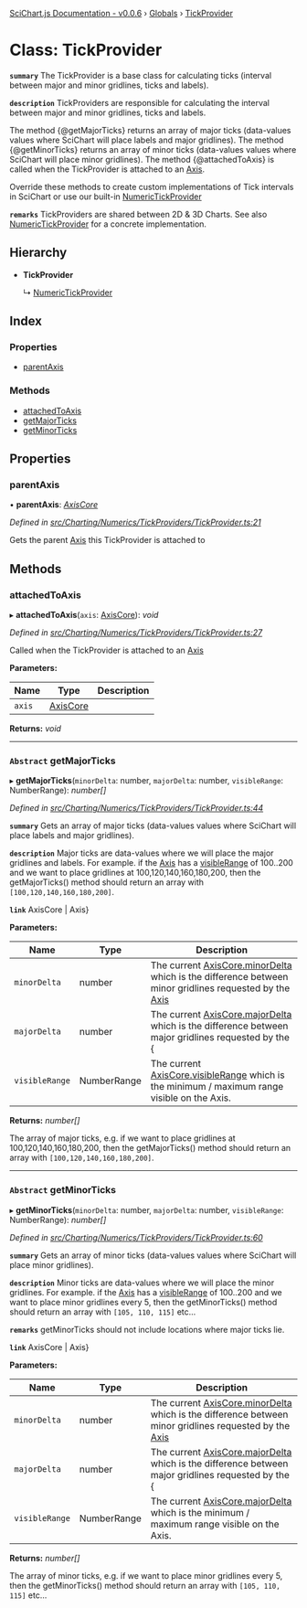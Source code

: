 [SciChart.js Documentation - v0.0.6](../README.md) › [Globals](../globals.md) › [TickProvider](tickprovider.md)

# Class: TickProvider

**`summary`** The TickProvider is a base class for calculating ticks (interval between major and minor gridlines, ticks and labels).

**`description`** TickProviders are responsible for calculating the interval between major and minor gridlines, ticks and labels.

The method {@getMajorTicks} returns an array of major ticks (data-values values where SciChart will place labels and major gridlines).
The method {@getMinorTicks} returns an array of minor ticks (data-values values where SciChart will place minor gridlines).
The method {@attachedToAxis} is called when the TickProvider is attached to an [Axis](axiscore.md).

Override these methods to create custom implementations of Tick intervals in SciChart or use our built-in [NumericTickProvider](numerictickprovider.md)

**`remarks`** 
TickProviders are shared between 2D & 3D Charts.
See also [NumericTickProvider](numerictickprovider.md) for a concrete implementation.

## Hierarchy

* **TickProvider**

  ↳ [NumericTickProvider](numerictickprovider.md)

## Index

### Properties

* [parentAxis](tickprovider.md#parentaxis)

### Methods

* [attachedToAxis](tickprovider.md#attachedtoaxis)
* [getMajorTicks](tickprovider.md#abstract-getmajorticks)
* [getMinorTicks](tickprovider.md#abstract-getminorticks)

## Properties

###  parentAxis

• **parentAxis**: *[AxisCore](axiscore.md)*

*Defined in [src/Charting/Numerics/TickProviders/TickProvider.ts:21](https://github.com/ABTSoftware/SciChart.Dev/blob/272ab7fc7f/Web/src/SciChart/src/Charting/Numerics/TickProviders/TickProvider.ts#L21)*

Gets the parent [Axis](axiscore.md) this TickProvider is attached to

## Methods

###  attachedToAxis

▸ **attachedToAxis**(`axis`: [AxisCore](axiscore.md)): *void*

*Defined in [src/Charting/Numerics/TickProviders/TickProvider.ts:27](https://github.com/ABTSoftware/SciChart.Dev/blob/272ab7fc7f/Web/src/SciChart/src/Charting/Numerics/TickProviders/TickProvider.ts#L27)*

Called when the TickProvider is attached to an [Axis](axiscore.md)

**Parameters:**

Name | Type | Description |
------ | ------ | ------ |
`axis` | [AxisCore](axiscore.md) |   |

**Returns:** *void*

___

### `Abstract` getMajorTicks

▸ **getMajorTicks**(`minorDelta`: number, `majorDelta`: number, `visibleRange`: NumberRange): *number[]*

*Defined in [src/Charting/Numerics/TickProviders/TickProvider.ts:44](https://github.com/ABTSoftware/SciChart.Dev/blob/272ab7fc7f/Web/src/SciChart/src/Charting/Numerics/TickProviders/TickProvider.ts#L44)*

**`summary`** Gets an array of major ticks (data-values values where SciChart will place labels and major gridlines).

**`description`** Major ticks are data-values where we will place the major gridlines and labels. For example. if the [Axis](axiscore.md)
has a [visibleRange](axiscore.md#visiblerange) of 100..200 and we want to place gridlines at 100,120,140,160,180,200, then the
getMajorTicks() method should return an array with ```[100,120,140,160,180,200]```.

**`link`** AxisCore | Axis}

**Parameters:**

Name | Type | Description |
------ | ------ | ------ |
`minorDelta` | number | The current [AxisCore.minorDelta](axiscore.md#minordelta) which is the difference between minor gridlines requested by the [Axis](axiscore.md) |
`majorDelta` | number | The current [AxisCore.majorDelta](axiscore.md#majordelta) which is the difference between major gridlines requested by the { |
`visibleRange` | NumberRange | The current [AxisCore.visibleRange](axiscore.md#visiblerange) which is the minimum / maximum range visible on the Axis. |

**Returns:** *number[]*

The array of major ticks, e.g. if we want to place gridlines at 100,120,140,160,180,200, then the
getMajorTicks() method should return an array with ```[100,120,140,160,180,200]```.

___

### `Abstract` getMinorTicks

▸ **getMinorTicks**(`minorDelta`: number, `majorDelta`: number, `visibleRange`: NumberRange): *number[]*

*Defined in [src/Charting/Numerics/TickProviders/TickProvider.ts:60](https://github.com/ABTSoftware/SciChart.Dev/blob/272ab7fc7f/Web/src/SciChart/src/Charting/Numerics/TickProviders/TickProvider.ts#L60)*

**`summary`** Gets an array of minor ticks (data-values values where SciChart will place minor gridlines).

**`description`** Minor ticks are data-values where we will place the minor gridlines. For example. if the [Axis](axiscore.md)
has a [visibleRange](axiscore.md#visiblerange) of 100..200 and we want to place minor gridlines every 5, then the
getMinorTicks() method should return an array with ```[105, 110, 115]``` etc...

**`remarks`** getMinorTicks should not include locations where major ticks lie.

**`link`** AxisCore | Axis}

**Parameters:**

Name | Type | Description |
------ | ------ | ------ |
`minorDelta` | number | The current [AxisCore.minorDelta](axiscore.md#minordelta) which is the difference between minor gridlines requested by the [Axis](axiscore.md) |
`majorDelta` | number | The current [AxisCore.majorDelta](axiscore.md#majordelta) which is the difference between major gridlines requested by the { |
`visibleRange` | NumberRange | The current [AxisCore.majorDelta](axiscore.md#majordelta) which is the minimum / maximum range visible on the Axis. |

**Returns:** *number[]*

The array of minor ticks, e.g. if we want to place minor gridlines every 5, then the
getMinorTicks() method should return an array with ```[105, 110, 115]``` etc...
